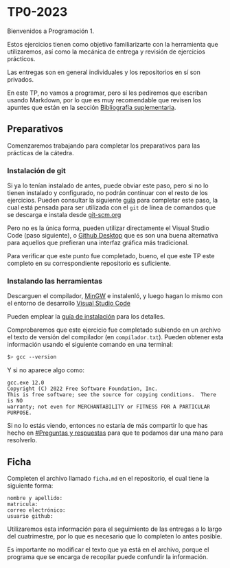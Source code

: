# TP0-2023
Bienvenidos a Programación 1.

Estos ejercicios tienen como objetivo familiarizarte con la herramienta que utilizaremos, así como la mecánica de entrega y revisión de ejercicios prácticos. 

Las entregas son en general individuales y los repositorios en sí son privados.

En este TP, no vamos a programar, pero sí les pediremos que escriban usando Markdown, por lo que es muy recomendable que revisen los apuntes que están en la sección [Bibliografía suplementaria](https://github.com/INGCOM-UNRN-P1/cursada-2023#bibliograf%C3%ADa-suplementaria).

## Preparativos

Comenzaremos trabajando para completar los preparativos para las prácticas de la cátedra.

### Instalación de git
Si ya lo tenían instalado de antes, puede obviar este paso, pero si no lo tienen instalado y configurado, no podrán continuar con el resto de los ejercicios. Pueden consultar la siguiente [guía](https://github.com/INGCOM-UNRN-P1/cursada-2023/blob/fbddd49ab778e1fdc9f3537e64aee195bd824779/recursos/cversiones-git-r76.pdf) para completar este paso, la cual está pensada para ser utilizada con el `git` de línea de comandos que se descarga e instala desde [git-scm.org](https://git-scm.com/)

Pero no es la única forma, pueden utilizar directamente el Visual Studio Code (paso siguiente), o [Github Desktop](https://desktop.github.com/) que es son una buena alternativa para aquellos que prefieran una interfaz gráfica más tradicional.

Para verificar que este punto fue completado, bueno, el que este TP este completo en su correspondiente repositorio es suficiente.

### Instalando las herramientas

Descarguen el compilador, [MinGW](https://www.mingw-w64.org/)  e instalenló, y luego hagan lo mismo con el entorno de desarrollo [Visual Studio Code](https://vscode.dev)

Pueden emplear la [guía de instalación](about:blank) para los detalles.

Comprobaremos que este ejercicio fue completado subiendo en un archivo el texto de versión del compilador (en `compilador.txt`). Pueden obtener esta información usando el siguiente comando en una terminal:

```sh
$> gcc --version
```
Y si no aparece algo como:
```
gcc.exe 12.0
Copyright (C) 2022 Free Software Foundation, Inc.
This is free software; see the source for copying conditions.  There is NO
warranty; not even for MERCHANTABILITY or FITNESS FOR A PARTICULAR PURPOSE.
```
Si no lo estás viendo, entonces no estaría de más compartir lo que has hecho en [#Preguntas y respuestas](https://github.com/INGCOM-UNRN-P1/cursada-2023/discussions/new?category=preguntas-y-respuestas) para que te podamos dar una mano para resolverlo.

## Ficha
Completen el archivo llamado `ficha.md` en el repositorio, el cual tiene la siguiente forma:
```
nombre y apellido:
matricula:
correo electrónico:
usuario github:
```
Utilizaremos esta información para el seguimiento de las entregas a lo largo del cuatrimestre, por lo que es necesario que lo completen lo antes posible.

Es importante no modificar el texto que ya está en el archivo, porque el programa que se encarga de recopilar puede confundir la información.

##
